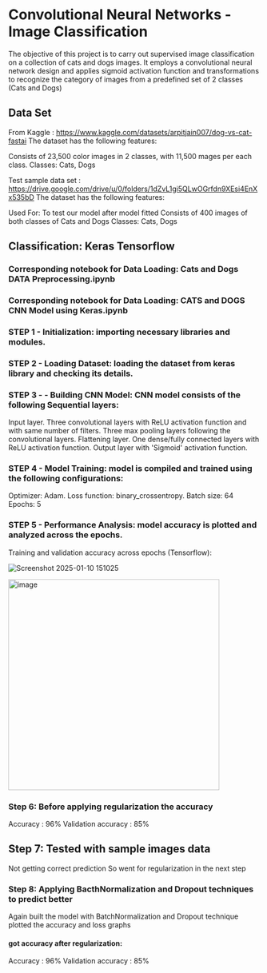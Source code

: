 
# Convolutional Neural Networks - Image Classification

The objective of this project is to carry out supervised image classification on a collection of cats and dogs images. It employs a convolutional neural network design and applies sigmoid activation function and transformations to recognize the category of images from a predefined set of 2 classes (Cats and Dogs)


## Data Set

From Kaggle : https://www.kaggle.com/datasets/arpitjain007/dog-vs-cat-fastai
The dataset has the following features:

Consists of 23,500 color images in 2 classes, with 11,500 mages per each class.
Classes: Cats, Dogs

Test sample data set : https://drive.google.com/drive/u/0/folders/1dZvL1gi5QLwOGrfdn9XEsi4EnXx535bD
The dataset has the following features: 

Used For: To test our model after model fitted
Consists of 400 images of both classes of Cats and Dogs
Classes: Cats, Dogs

## Classification: Keras Tensorflow 
### Corresponding notebook for Data Loading: Cats and Dogs DATA Preprocessing.ipynb
### Corresponding notebook for Data Loading: CATS and DOGS CNN Model using Keras.ipynb

### STEP 1 - Initialization: importing necessary libraries and modules.

### STEP 2 - Loading Dataset: loading the dataset from keras library and checking its details.

### STEP 3 - - Building CNN Model: CNN model consists of the following Sequential layers:

Input layer.
Three convolutional layers with ReLU activation function and with same number of filters.
Three max pooling layers following the convolutional layers.
Flattening layer.
One dense/fully connected layers with ReLU activation function.
Output layer with 'Sigmoid' activation function.


### STEP 4 - Model Training: model is compiled and trained using the following configurations:

Optimizer: Adam.
Loss function: binary_crossentropy.
Batch size: 64
Epochs: 5

### STEP 5 - Performance Analysis: model accuracy is plotted and analyzed across the epochs.

Training and validation accuracy across epochs (Tensorflow):

![Screenshot 2025-01-10 151025](https://github.com/user-attachments/assets/5c9c9b70-bb96-4649-a5b7-28754b93645d)

<img width="422" alt="image" src="https://github.com/user-attachments/assets/8c646c8c-4c7f-47a9-b829-f94b4d4b5ed4" />


### Step 6: Before applying regularization the accuracy
Accuracy : 96%
Validation accuracy : 85%

## Step 7: Tested with sample images data
Not getting correct prediction
So went for regularization in the next step

### Step 8: Applying BacthNormalization and Dropout techniques to predict better
Again built the model with BatchNormalization and Dropout technique
plotted the accuracy and loss graphs




#### got accuracy after regularization:
Accuracy : 96%
Validation accuracy : 85%





















